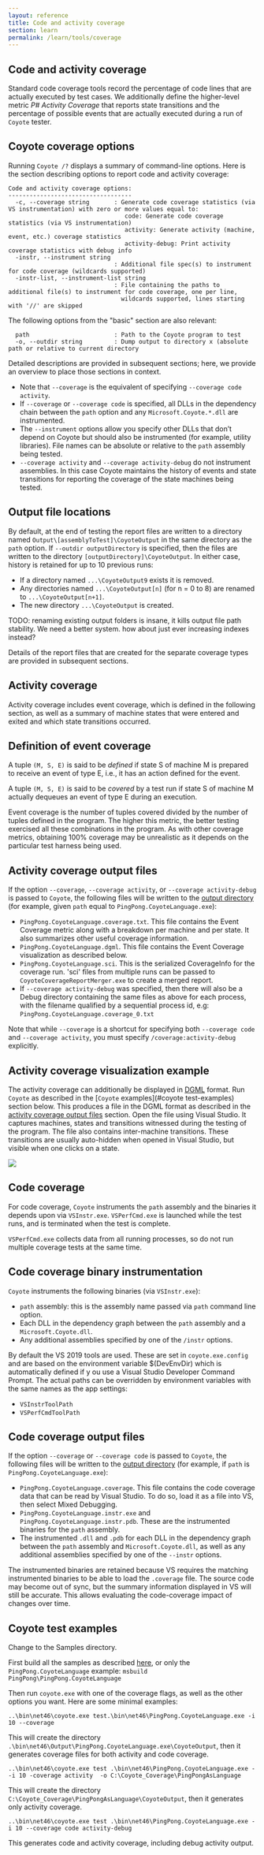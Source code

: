 ```yaml
---
layout: reference
title: Code and activity coverage
section: learn
permalink: /learn/tools/coverage
---
```


## Code and activity coverage

Standard code coverage tools record the percentage of code lines that are actually executed by test cases. We additionally define the higher-level metric _P# Activity Coverage_ that reports state transitions and the percentage of possible events that are actually executed during a run of `Coyote` tester.

## Coyote coverage options

Running `Coyote /?` displays a summary of command-line options. Here is the section describing options to report code and activity coverage:
`````
Code and activity coverage options:
-----------------------------------
  -c, --coverage string       : Generate code coverage statistics (via VS instrumentation) with zero or more values equal to:
                                 code: Generate code coverage statistics (via VS instrumentation)
                                 activity: Generate activity (machine, event, etc.) coverage statistics
                                 activity-debug: Print activity coverage statistics with debug info
  -instr, --instrument string
                              : Additional file spec(s) to instrument for code coverage (wildcards supported)
  -instr-list, --instrument-list string
                              : File containing the paths to additional file(s) to instrument for code coverage, one per line,
                                wildcards supported, lines starting with '//' are skipped
`````

The following options from the "basic" section are also relevant:
```
  path                        : Path to the Coyote program to test
  -o, --outdir string         : Dump output to directory x (absolute path or relative to current directory
```

Detailed descriptions are provided in subsequent sections; here, we provide an overview to place those sections in context.

* Note that `--coverage` is the equivalent of specifying `--coverage code activity`.
* If `--coverage` or `--coverage code` is specified, all DLLs in the dependency chain between the `path` option and any `Microsoft.Coyote.*.dll` are instrumented.
* The `--instrument` options allow you specify other DLLs that don’t depend on Coyote but should also be instrumented (for example, utility libraries). File names can be absolute or relative to the `path` assembly being tested.
* `--coverage activity` and `--coverage activity-debug` do not instrument assemblies. In this case Coyote maintains the history of events and state transitions for reporting the coverage of the state machines being tested.

## Output file locations

By default, at the end of testing the report files are written to a directory named `Output\[assemblyToTest]\CoyoteOutput` in the same directory as the `path` option. If `--outdir outputDirectory` is specified, then the files are written to the directory `[outputDirectory]\CoyoteOutput`. In either case, history is retained for up to 10 previous runs:
  * If a directory named `...\CoyoteOutput9` exists it is removed.
  * Any directories named `...\CoyoteOutput[n]` (for n = 0 to 8) are renamed to `...\CoyoteOutput[n+1]`.
  * The new directory `...\CoyoteOutput` is created.

TODO: renaming existing output folders is insane, it kills output file path stability. We need a better system.
how about just ever increasing indexes instead?

Details of the report files that are created for the separate coverage types are provided in subsequent sections.

## Activity coverage

Activity coverage includes event coverage, which is defined in the following section, as well as a summary of machine states that were entered and exited and which state transitions occurred.

## Definition of event coverage

A tuple `(M, S, E)` is said to be _defined_ if state S of machine M is prepared to receive an event of type E, i.e., it has an action defined for the event.

A tuple `(M, S, E)` is said to be _covered_ by a test run if state S of machine M actually dequeues an event of type E during an execution.

Event coverage is the number of tuples covered divided by the number of tuples defined in the program. The higher this metric, the better testing exercised all these combinations in the program. As with other coverage metrics, obtaining 100% coverage may be unrealistic as it depends on the particular test harness being used.

## Activity coverage output files

If the option `--coverage`, `--coverage activity`, or `--coverage activity-debug` is passed to `Coyote`, the following files will be written to the [output directory](#output-file-locations) (for example, given `path` equal to `PingPong.CoyoteLanguage.exe`):
* `PingPong.CoyoteLanguage.coverage.txt`. This file contains the Event Coverage metric along with a breakdown per machine and per state. It also summarizes other useful coverage information.
* `PingPong.CoyoteLanguage.dgml`. This file contains the Event Coverage visualization as described below.
* `PingPong.CoyoteLanguage.sci`. This is the serialized CoverageInfo for the coverage run. 'sci' files from multiple runs can be passed to `CoyoteCoverageReportMerger.exe` to create a merged report.
* If `--coverage activity-debug` was specified, then there will also be a Debug directory containing the same files as above for each process, with the filename qualified by a sequential process id, e.g: `PingPong.CoyoteLanguage.coverage_0.txt`

Note that while `--coverage` is a shortcut for specifying both `--coverage code` and `--coverage activity`, you must specify `/coverage:activity-debug` explicitly.

## Activity coverage visualization example

The activity coverage can additionally be displayed in [DGML](https://en.wikipedia.org/wiki/DGML) format. Run `Coyote` as described in the [`Coyote` examples](#coyote test-examples) section below. This produces a file in the DGML format as described in the [activity coverage output files](#activity-coverage-output-files) section. Open the file using Visual Studio. It captures machines, states and transitions witnessed during the testing of the program. The file also contains inter-machine transitions. These transitions are usually auto-hidden when opened in Visual Studio, but visible when one clicks on a state.

![](/Coyote/assets/images/PingPongVisualization.png)

## Code coverage

For code coverage, `Coyote` instruments the `path` assembly and the binaries it depends upon via `VSInstr.exe`. `VSPerfCmd.exe` is launched while the test runs, and is terminated when the test is complete.

`VSPerfCmd.exe` collects data from all running processes, so do not run multiple coverage tests at the same time.

## Code coverage binary instrumentation

`Coyote` instruments the following binaries (via `VSInstr.exe`):
* `path` assembly: this is the assembly name passed via `path` command line option.
* Each DLL in the dependency graph between the `path` assembly and a `Microsoft.Coyote.dll`.
* Any additional assemblies specified by one of the `/instr` options.

By default the VS 2019 tools are used. These are set in `coyote.exe.config` and are based on the environment variable $(DevEnvDir) which
is automatically defined if y ou use a Visual Studio Developer Command Prompt. The actual paths can be overridden by environment variables
with the same names as the app settings:
- `VSInstrToolPath`
- `VSPerfCmdToolPath`

## Code coverage output files

If the option `--coverage` or `--coverage code` is passed to `Coyote`, the following files will be written to the [output directory](#output-file-locations) (for example, if `path` is `PingPong.CoyoteLanguage.exe`):
* `PingPong.CoyoteLanguage.coverage`. This file contains the code coverage data that can be read by Visual Studio. To do so, load it as a file into VS, then select Mixed Debugging.
* `PingPong.CoyoteLanguage.instr.exe` and `PingPong.CoyoteLanguage.instr.pdb`. These are the instrumented binaries for the `path` assembly.
* The instrumented `.dll` and `.pdb` for each DLL in the dependency graph between the `path` assembly and `Microsoft.Coyote.dll`, as well as any additional assemblies specified by one of the `--instr` options.

The instrumented binaries are retained because VS requires the matching instrumented binaries to be able to load the `.coverage` file. The source code may become out of sync, but the summary information displayed in VS will still be accurate. This allows evaluating the code-coverage impact of changes over time.

## Coyote test examples

Change to the Samples directory.

First build all the samples as described [here](https://github.com/p-org/Coyote/tree/master/Samples), or only the `PingPong.CoyoteLanguage` example: `msbuild PingPong\PingPong.CoyoteLanguage`

Then run `coyote.exe` with one of the coverage flags, as well as the other options you want. Here are some minimal examples:
```
..\bin\net46\coyote.exe test.\bin\net46\PingPong.CoyoteLanguage.exe -i 10 --coverage
```
This will create the directory `.\bin\net46\Output\PingPong.CoyoteLanguage.exe\CoyoteOutput`,
then it generates coverage files for both activity and code coverage.

```
..\bin\net46\coyote.exe test .\bin\net46\PingPong.CoyoteLanguage.exe --i 10 -coverage activity  -o C:\Coyote_Coverage\PingPongAsLanguage
```
This will create the directory `C:\Coyote_Coverage\PingPongAsLanguage\CoyoteOutput`,
then it generates only activity coverage.

```
..\bin\net46\coyote.exe test .\bin\net46\PingPong.CoyoteLanguage.exe -i 10 --coverage code activity-debug
```
This generates code and activity coverage, including debug activity output.

